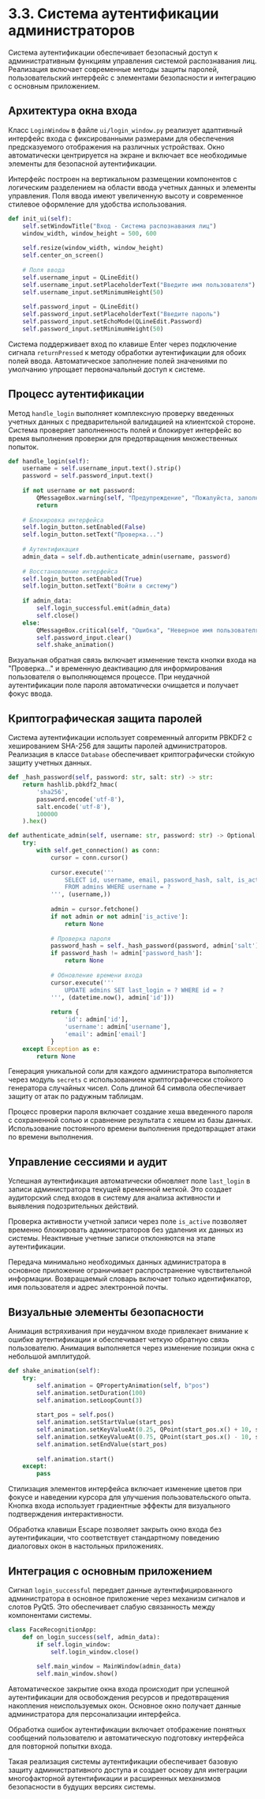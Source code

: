 # 3.3. Система аутентификации администраторов

Система аутентификации обеспечивает безопасный доступ к административным функциям управления системой распознавания лиц. Реализация включает современные методы защиты паролей, пользовательский интерфейс с элементами безопасности и интеграцию с основным приложением.

## Архитектура окна входа

Класс `LoginWindow` в файле `ui/login_window.py` реализует адаптивный интерфейс входа с фиксированными размерами для обеспечения предсказуемого отображения на различных устройствах. Окно автоматически центрируется на экране и включает все необходимые элементы для безопасной аутентификации.

Интерфейс построен на вертикальном размещении компонентов с логическим разделением на области ввода учетных данных и элементы управления. Поля ввода имеют увеличенную высоту и современное стилевое оформление для удобства использования.

```python
def init_ui(self):
    self.setWindowTitle("Вход - Система распознавания лиц")
    window_width, window_height = 500, 600
    
    self.resize(window_width, window_height)
    self.center_on_screen()
    
    # Поля ввода
    self.username_input = QLineEdit()
    self.username_input.setPlaceholderText("Введите имя пользователя")
    self.username_input.setMinimumHeight(50)
    
    self.password_input = QLineEdit()
    self.password_input.setPlaceholderText("Введите пароль")
    self.password_input.setEchoMode(QLineEdit.Password)
    self.password_input.setMinimumHeight(50)
```

Система поддерживает вход по клавише Enter через подключение сигнала `returnPressed` к методу обработки аутентификации для обоих полей ввода. Автоматическое заполнение полей значениями по умолчанию упрощает первоначальный доступ к системе.

## Процесс аутентификации

Метод `handle_login` выполняет комплексную проверку введенных учетных данных с предварительной валидацией на клиентской стороне. Система проверяет заполненность полей и блокирует интерфейс во время выполнения проверки для предотвращения множественных попыток.

```python
def handle_login(self):
    username = self.username_input.text().strip()
    password = self.password_input.text()
    
    if not username or not password:
        QMessageBox.warning(self, "Предупреждение", "Пожалуйста, заполните все поля")
        return
    
    # Блокировка интерфейса
    self.login_button.setEnabled(False)
    self.login_button.setText("Проверка...")
    
    # Аутентификация
    admin_data = self.db.authenticate_admin(username, password)
    
    # Восстановление интерфейса
    self.login_button.setEnabled(True)
    self.login_button.setText("Войти в систему")
    
    if admin_data:
        self.login_successful.emit(admin_data)
        self.close()
    else:
        QMessageBox.critical(self, "Ошибка", "Неверное имя пользователя или пароль")
        self.password_input.clear()
        self.shake_animation()
```

Визуальная обратная связь включает изменение текста кнопки входа на "Проверка..." и временную деактивацию для информирования пользователя о выполняющемся процессе. При неудачной аутентификации поле пароля автоматически очищается и получает фокус ввода.

## Криптографическая защита паролей

Система аутентификации использует современный алгоритм PBKDF2 с хешированием SHA-256 для защиты паролей администраторов. Реализация в классе `Database` обеспечивает криптографически стойкую защиту учетных данных.

```python
def _hash_password(self, password: str, salt: str) -> str:
    return hashlib.pbkdf2_hmac(
        'sha256',
        password.encode('utf-8'),
        salt.encode('utf-8'),
        100000
    ).hex()

def authenticate_admin(self, username: str, password: str) -> Optional[Dict]:
    try:
        with self.get_connection() as conn:
            cursor = conn.cursor()
            
            cursor.execute('''
                SELECT id, username, email, password_hash, salt, is_active
                FROM admins WHERE username = ?
            ''', (username,))
            
            admin = cursor.fetchone()
            if not admin or not admin['is_active']:
                return None
            
            # Проверка пароля
            password_hash = self._hash_password(password, admin['salt'])
            if password_hash != admin['password_hash']:
                return None
            
            # Обновление времени входа
            cursor.execute('''
                UPDATE admins SET last_login = ? WHERE id = ?
            ''', (datetime.now(), admin['id']))
            
            return {
                'id': admin['id'],
                'username': admin['username'],
                'email': admin['email']
            }
    except Exception as e:
        return None
```

Генерация уникальной соли для каждого администратора выполняется через модуль `secrets` с использованием криптографически стойкого генератора случайных чисел. Соль длиной 64 символа обеспечивает защиту от атак по радужным таблицам.

Процесс проверки пароля включает создание хеша введенного пароля с сохраненной солью и сравнение результата с хешем из базы данных. Использование постоянного времени выполнения предотвращает атаки по времени выполнения.

## Управление сессиями и аудит

Успешная аутентификация автоматически обновляет поле `last_login` в записи администратора текущей временной меткой. Это создает аудиторский след входов в систему для анализа активности и выявления подозрительных действий.

Проверка активности учетной записи через поле `is_active` позволяет временно блокировать администраторов без удаления их данных из системы. Неактивные учетные записи отклоняются на этапе аутентификации.

Передача минимально необходимых данных администратора в основное приложение ограничивает распространение чувствительной информации. Возвращаемый словарь включает только идентификатор, имя пользователя и адрес электронной почты.

## Визуальные элементы безопасности

Анимация встряхивания при неудачном входе привлекает внимание к ошибке аутентификации и обеспечивает четкую обратную связь пользователю. Анимация выполняется через изменение позиции окна с небольшой амплитудой.

```python
def shake_animation(self):
    try:
        self.animation = QPropertyAnimation(self, b"pos")
        self.animation.setDuration(100)
        self.animation.setLoopCount(3)
        
        start_pos = self.pos()
        self.animation.setStartValue(start_pos)
        self.animation.setKeyValueAt(0.25, QPoint(start_pos.x() + 10, start_pos.y()))
        self.animation.setKeyValueAt(0.75, QPoint(start_pos.x() - 10, start_pos.y()))
        self.animation.setEndValue(start_pos)
        
        self.animation.start()
    except:
        pass
```

Стилизация элементов интерфейса включает изменение цветов при фокусе и наведении курсора для улучшения пользовательского опыта. Кнопка входа использует градиентные эффекты для визуального подтверждения интерактивности.

Обработка клавиши Escape позволяет закрыть окно входа без аутентификации, что соответствует стандартному поведению диалоговых окон в настольных приложениях.

## Интеграция с основным приложением

Сигнал `login_successful` передает данные аутентифицированного администратора в основное приложение через механизм сигналов и слотов PyQt5. Это обеспечивает слабую связанность между компонентами системы.

```python
class FaceRecognitionApp:
    def on_login_success(self, admin_data):
        if self.login_window:
            self.login_window.close()
        
        self.main_window = MainWindow(admin_data)
        self.main_window.show()
```

Автоматическое закрытие окна входа происходит при успешной аутентификации для освобождения ресурсов и предотвращения накопления неиспользуемых окон. Основное окно получает данные администратора для персонализации интерфейса.

Обработка ошибок аутентификации включает отображение понятных сообщений пользователю и автоматическую подготовку интерфейса для повторной попытки входа.

Такая реализация системы аутентификации обеспечивает базовую защиту административного доступа и создает основу для интеграции многофакторной аутентификации и расширенных механизмов безопасности в будущих версиях системы.